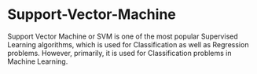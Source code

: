 # Support-Vector-Machine
Support Vector Machine or SVM is one of the most popular Supervised Learning algorithms, which is used for Classification as well as Regression problems. However, primarily, it is used for Classification problems in Machine Learning.
